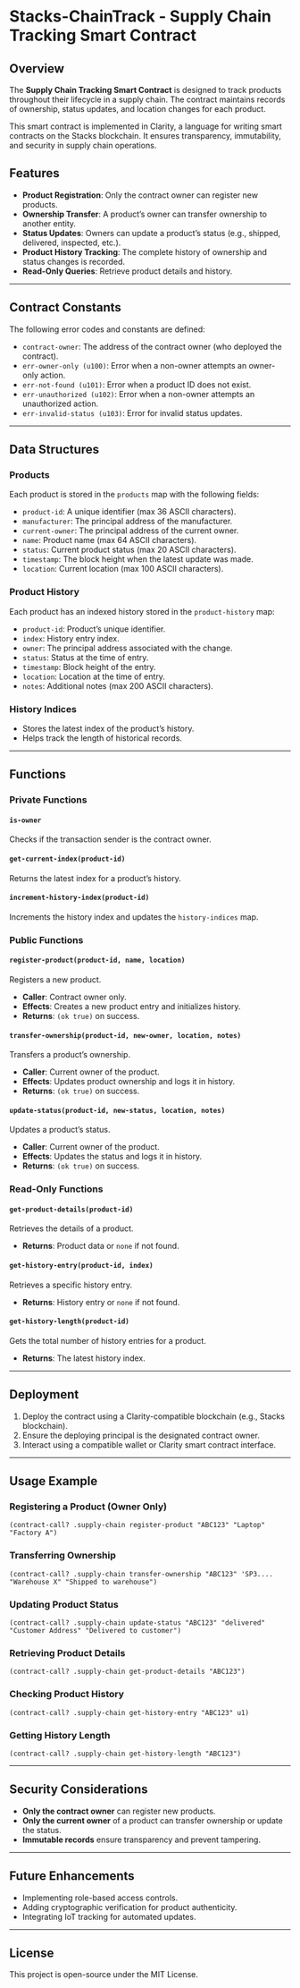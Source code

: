 # Stacks-ChainTrack - Supply Chain Tracking Smart Contract

## Overview
The **Supply Chain Tracking Smart Contract** is designed to track products throughout their lifecycle in a supply chain. The contract maintains records of ownership, status updates, and location changes for each product.

This smart contract is implemented in Clarity, a language for writing smart contracts on the Stacks blockchain. It ensures transparency, immutability, and security in supply chain operations.

## Features
- **Product Registration**: Only the contract owner can register new products.
- **Ownership Transfer**: A product’s owner can transfer ownership to another entity.
- **Status Updates**: Owners can update a product’s status (e.g., shipped, delivered, inspected, etc.).
- **Product History Tracking**: The complete history of ownership and status changes is recorded.
- **Read-Only Queries**: Retrieve product details and history.

---
## Contract Constants
The following error codes and constants are defined:

- `contract-owner`: The address of the contract owner (who deployed the contract).
- `err-owner-only (u100)`: Error when a non-owner attempts an owner-only action.
- `err-not-found (u101)`: Error when a product ID does not exist.
- `err-unauthorized (u102)`: Error when a non-owner attempts an unauthorized action.
- `err-invalid-status (u103)`: Error for invalid status updates.

---
## Data Structures
### Products
Each product is stored in the `products` map with the following fields:

- `product-id`: A unique identifier (max 36 ASCII characters).
- `manufacturer`: The principal address of the manufacturer.
- `current-owner`: The principal address of the current owner.
- `name`: Product name (max 64 ASCII characters).
- `status`: Current product status (max 20 ASCII characters).
- `timestamp`: The block height when the latest update was made.
- `location`: Current location (max 100 ASCII characters).

### Product History
Each product has an indexed history stored in the `product-history` map:

- `product-id`: Product’s unique identifier.
- `index`: History entry index.
- `owner`: The principal address associated with the change.
- `status`: Status at the time of entry.
- `timestamp`: Block height of the entry.
- `location`: Location at the time of entry.
- `notes`: Additional notes (max 200 ASCII characters).

### History Indices
- Stores the latest index of the product’s history.
- Helps track the length of historical records.

---
## Functions
### Private Functions
#### `is-owner`
Checks if the transaction sender is the contract owner.

#### `get-current-index(product-id)`
Returns the latest index for a product’s history.

#### `increment-history-index(product-id)`
Increments the history index and updates the `history-indices` map.

### Public Functions
#### `register-product(product-id, name, location)`
Registers a new product.
- **Caller**: Contract owner only.
- **Effects**: Creates a new product entry and initializes history.
- **Returns**: `(ok true)` on success.

#### `transfer-ownership(product-id, new-owner, location, notes)`
Transfers a product’s ownership.
- **Caller**: Current owner of the product.
- **Effects**: Updates product ownership and logs it in history.
- **Returns**: `(ok true)` on success.

#### `update-status(product-id, new-status, location, notes)`
Updates a product’s status.
- **Caller**: Current owner of the product.
- **Effects**: Updates the status and logs it in history.
- **Returns**: `(ok true)` on success.

### Read-Only Functions
#### `get-product-details(product-id)`
Retrieves the details of a product.
- **Returns**: Product data or `none` if not found.

#### `get-history-entry(product-id, index)`
Retrieves a specific history entry.
- **Returns**: History entry or `none` if not found.

#### `get-history-length(product-id)`
Gets the total number of history entries for a product.
- **Returns**: The latest history index.

---
## Deployment
1. Deploy the contract using a Clarity-compatible blockchain (e.g., Stacks blockchain).
2. Ensure the deploying principal is the designated contract owner.
3. Interact using a compatible wallet or Clarity smart contract interface.

---
## Usage Example
### Registering a Product (Owner Only)
```clarity
(contract-call? .supply-chain register-product "ABC123" "Laptop" "Factory A")
```

### Transferring Ownership
```clarity
(contract-call? .supply-chain transfer-ownership "ABC123" 'SP3.... "Warehouse X" "Shipped to warehouse")
```

### Updating Product Status
```clarity
(contract-call? .supply-chain update-status "ABC123" "delivered" "Customer Address" "Delivered to customer")
```

### Retrieving Product Details
```clarity
(contract-call? .supply-chain get-product-details "ABC123")
```

### Checking Product History
```clarity
(contract-call? .supply-chain get-history-entry "ABC123" u1)
```

### Getting History Length
```clarity
(contract-call? .supply-chain get-history-length "ABC123")
```

---
## Security Considerations
- **Only the contract owner** can register new products.
- **Only the current owner** of a product can transfer ownership or update the status.
- **Immutable records** ensure transparency and prevent tampering.

---
## Future Enhancements
- Implementing role-based access controls.
- Adding cryptographic verification for product authenticity.
- Integrating IoT tracking for automated updates.

---
## License
This project is open-source under the MIT License.

